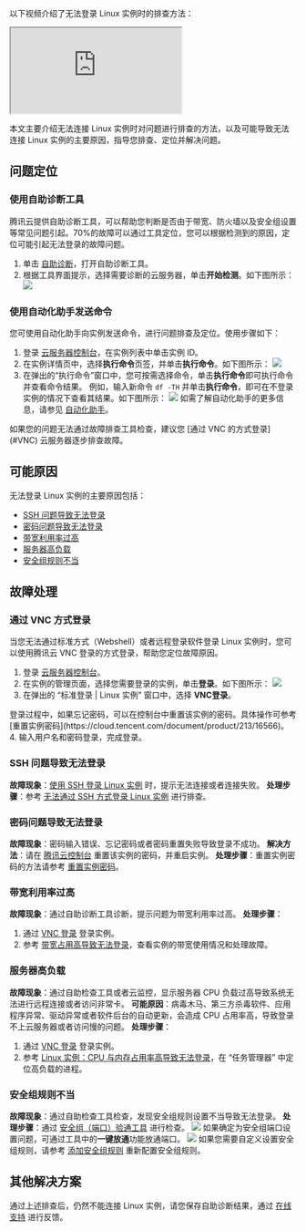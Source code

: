 以下视频介绍了无法登录 Linux 实例时的排查方法：
<div class="doc-video-mod"><iframe src="https://cloud.tencent.com/edu/learning/quick-play/3398-59999?source=gw.doc.media&withPoster=1&notip=1"></iframe></div>

本文主要介绍无法连接 Linux 实例时对问题进行排查的方法，以及可能导致无法连接 Linux 实例的主要原因，指导您排查、定位并解决问题。


## 问题定位
### 使用自助诊断工具
腾讯云提供自助诊断工具，可以帮助您判断是否由于带宽、防火墙以及安全组设置等常见问题引起。70%的故障可以通过工具定位，您可以根据检测到的原因，定位可能引起无法登录的故障问题。
1. 单击 [自助诊断](https://console.cloud.tencent.com/workorder/check)，打开自助诊断工具。
2. 根据工具界面提示，选择需要诊断的云服务器，单击**开始检测**。如下图所示：
![](https://main.qcloudimg.com/raw/169825c8602f00f5cc867e8f73db269c.png)


### 使用自动化助手发送命令
您可使用自动化助手向实例发送命令，进行问题排查及定位。使用步骤如下：
1. 登录 [云服务器控制台](https://console.cloud.tencent.com/cvm/index)，在实例列表中单击实例 ID。
2. 在实例详情页中，选择**执行命令**页签，并单击**执行命令**。如下图所示：
![](https://main.qcloudimg.com/raw/ac7ea794c059aaea78281e2d112a3dac.png)
3. 在弹出的“执行命令”窗口中，您可按需选择命令，单击**执行命令**即可执行命令并查看命令结果。
例如，输入新命令 `df -TH` 并单击**执行命令**，即可在不登录实例的情况下查看其结果。如下图所示：
![](https://main.qcloudimg.com/raw/c26ed3d4fd9d6d781048d2aebd994a8a.png)
如需了解自动化助手的更多信息，请参见 [自动化助手](https://cloud.tencent.com/document/product/1340)。


<dx-alert infotype="explain" title="">
如果您的问题无法通过故障排查工具检查，建议您 [通过 VNC 的方式登录](#VNC) 云服务器逐步排查故障。
</dx-alert>




## 可能原因
无法登录 Linux 实例的主要原因包括：
- [SSH 问题导致无法登录](#UseSSHLogin)
- [密码问题导致无法登录](#CryptographicProblem)
- [带宽利用率过高](#BandwidthUtilization)
- [服务器高负载](#HighServerLoad)
- [安全组规则不当](#SafetyGroupRule)

## 故障处理
### 通过 VNC 方式登录[](id:VNC)

当您无法通过标准方式（Webshell）或者远程登录软件登录 Linux 实例时，您可以使用腾讯云 VNC 登录的方式登录，帮助您定位故障原因。
1. 登录 [云服务器控制台](https://console.cloud.tencent.com/cvm/index)。
2. 在实例的管理页面，选择您需要登录的实例，单击**登录**。如下图所示：
![](https://main.qcloudimg.com/raw/b7f0594ddecad128707ee720502e10b0.png)
3. 在弹出的 “标准登录 | Linux 实例” 窗口中，选择 **VNC登录**。
<dx-alert infotype="explain" title="">
 登录过程中，如果忘记密码，可以在控制台中重置该实例的密码。具体操作可参考 [重置实例密码](https://cloud.tencent.com/document/product/213/16566)。
</dx-alert>
4. 输入用户名和密码登录，完成登录。


### SSH 问题导致无法登录[](id:UseSSHLogin)
**故障现象**：[使用 SSH 登录 Linux 实例](https://cloud.tencent.com/document/product/213/35700) 时，提示无法连接或者连接失败。
**处理步骤**：参考 [无法通过 SSH 方式登录 Linux 实例](https://cloud.tencent.com/document/product/213/37925) 进行排查。


### 密码问题导致无法登录[](id:CryptographicProblem)
**故障现象**：密码输入错误、忘记密码或者密码重置失败导致登录不成功。
**解决方法**：请在 [腾讯云控制台](https://console.cloud.tencent.com/cvm/index) 重置该实例的密码，并重启实例。
**处理步骤**：重置实例密码的方法请参考 [重置实例密码](https://cloud.tencent.com/document/product/213/16566)。


### 带宽利用率过高[](id:BandwidthUtilization)
**故障现象**：通过自助诊断工具诊断，提示问题为带宽利用率过高。
**处理步骤**：
1. 通过 [VNC 登录](#VNC) 登录实例。
2. 参考 [带宽占用高导致无法登录](https://cloud.tencent.com/document/product/213/10334#.E9.92.88.E5.AF.B9-linux-.E6.9C.8D.E5.8A.A1.E5.99.A8)，查看实例的带宽使用情况和处理故障。


### 服务器高负载[](id:HighServerLoad)
**故障现象**：通过自助检查工具或者云监控，显示服务器 CPU 负载过高导致系统无法进行远程连接或者访问非常卡。
**可能原因**：病毒木马、第三方杀毒软件、应用程序异常、驱动异常或者软件后台的自动更新，会造成 CPU 占用率高，导致登录不上云服务器或者访问慢的问题。
**处理步骤**：
1. 通过 [VNC 登录](#VNC) 登录实例。
2. 参考 [Linux 实例：CPU 与内存占用率高导致无法登录](https://cloud.tencent.com/document/product/213/10310)，在 “任务管理器” 中定位高负载的进程。


### 安全组规则不当[](id:SafetyGroupRule)
**故障现象**：通过自助检查工具检查，发现安全组规则设置不当导致无法登录。
**处理步骤**：通过 [安全组（端口）验通工具](https://console.cloud.tencent.com/vpc/helper) 进行检查。
![](https://main.qcloudimg.com/raw/9fc46a7133fdb07b631876cd9fa4c253.png)
如果确定为安全组端口设置问题，可通过工具中的**一键放通**功能放通端口。
![](https://main.qcloudimg.com/raw/c6a26565610a1360f187ee10db12a634.png)
如果您需要自定义设置安全组规则，请参考 [添加安全组规则](https://cloud.tencent.com/document/product/213/39740) 重新配置安全组规则。



## 其他解决方案
通过上述排查后，仍然不能连接 Linux 实例，请您保存自助诊断结果，通过 [在线支持](https://cloud.tencent.com/online-service?from=doc_213) 进行反馈。
